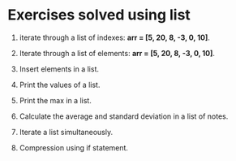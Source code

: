 # Exercises solved using list

1. iterate through a list of indexes: **arr = [5, 20, 8, -3, 0, 10]**.

2. Iterate through a list of elements:  **arr = [5, 20, 8, -3, 0, 10]**.

3. Insert elements in a list.

4. Print the values of a list.

5. Print the max in a list.

6. Calculate the average and standard deviation in a list of notes.

7. Iterate a list simultaneously.

8. Compression using if statement.
